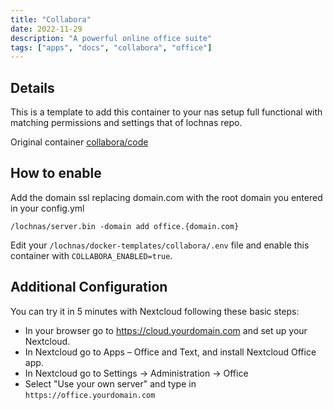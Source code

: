 ```yaml
---
title: "Collabora"
date: 2022-11-29
description: "A powerful online office suite"
tags: ["apps", "docs", "collabora", "office"]
---
```


## Details

This is a template to add this container to your nas setup full functional with matching permissions and settings that of lochnas repo.

Original container [collabora/code](https://hub.docker.com/r/collabora/code)

## How to enable

Add the domain ssl replacing domain.com with the root domain you entered in your config.yml

```
/lochnas/server.bin -domain add office.{domain.com}
```

Edit your `/lochnas/docker-templates/collabora/.env` file and enable this container with `COLLABORA_ENABLED=true`. 

## Additional Configuration

You can try it in 5 minutes with Nextcloud following these basic steps:

 - In your browser go to https://cloud.yourdomain.com and set up your Nextcloud.
 - In Nextcloud go to Apps – Office and Text, and install Nextcloud Office app.
 - In Nextcloud go to Settings -> Administration -> Office
 - Select "Use your own server" and type in `https://office.yourdomain.com`
